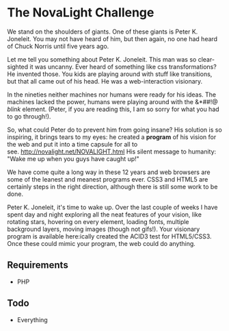 # The NovaLight Challenge



We stand on the shoulders of giants. One of these giants is Peter K. Joneleit. You may not have heard of him, but then again, no one had heard of Chuck Norris until five years ago.

Let me tell you something about Peter K. Joneleit. This man was so clear-sighted it was uncanny. Ever heard of something like css transformations? He invented those. You kids are playing around with stuff like transitions, but that all came out of his head. He was a web-interaction visionary.

In the nineties neither machines nor humans were ready for his ideas. The machines lacked the power, humans were playing around with the &amp;*##!@ <i>blink</i> element. (Peter, if you are reading this, I am so sorry for what you had to go through!).

So, what could Peter do to prevent him from going insane? His solution is so inspiring, it brings tears to my eyes: he created a <b>program</b> of his vision for the web and put it into a time capsule for all to see.&nbsp;<a href="http://novalight.net/NOVALIGHT.html">http://novalight.net/NOVALIGHT.html</a>&nbsp;His silent message to humanity: "Wake me up when you guys have caught up!"

We have come quite a long way in these 12 years and web browsers are some of the leanest and meanest programs ever. CSS3 and HTML5 are certainly steps in the right direction, although there is still some work to be done.

Peter K. Joneleit, it's time to wake up. Over the last couple of weeks I have spent day and night exploring all the neat features of your vision, like rotating stars, hovering on every element, loading fonts, multiple background layers, moving images (though not gifs!). Your visionary program is available here:ically created the ACID3 test for HTML5/CSS3. Once these could mimic your program, the web could do anything.



Requirements
-------
 - PHP


Todo
-------
 - Everything
